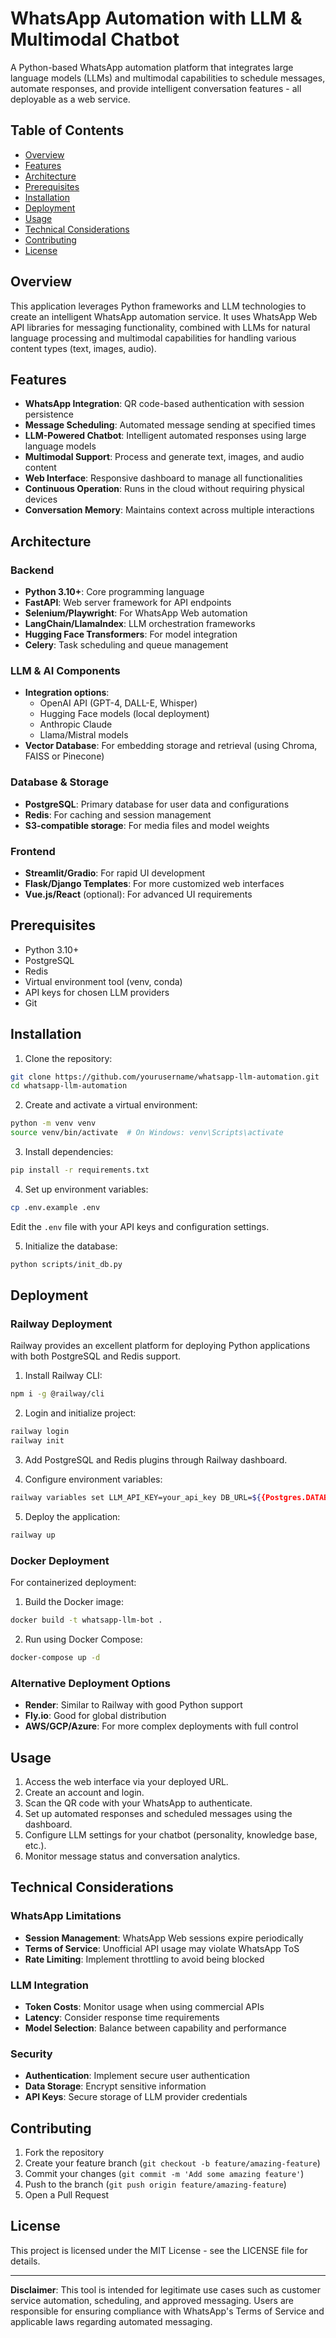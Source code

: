 # WhatsApp Automation with LLM & Multimodal Chatbot

A Python-based WhatsApp automation platform that integrates large language models (LLMs) and multimodal capabilities to schedule messages, automate responses, and provide intelligent conversation features - all deployable as a web service.

## Table of Contents
- [Overview](#overview)
- [Features](#features)
- [Architecture](#architecture)
- [Prerequisites](#prerequisites)
- [Installation](#installation)
- [Deployment](#deployment)
- [Usage](#usage)
- [Technical Considerations](#technical-considerations)
- [Contributing](#contributing)
- [License](#license)

## Overview

This application leverages Python frameworks and LLM technologies to create an intelligent WhatsApp automation service. It uses WhatsApp Web API libraries for messaging functionality, combined with LLMs for natural language processing and multimodal capabilities for handling various content types (text, images, audio).

## Features

- **WhatsApp Integration**: QR code-based authentication with session persistence
- **Message Scheduling**: Automated message sending at specified times
- **LLM-Powered Chatbot**: Intelligent automated responses using large language models
- **Multimodal Support**: Process and generate text, images, and audio content
- **Web Interface**: Responsive dashboard to manage all functionalities
- **Continuous Operation**: Runs in the cloud without requiring physical devices
- **Conversation Memory**: Maintains context across multiple interactions

## Architecture

### Backend
- **Python 3.10+**: Core programming language
- **FastAPI**: Web server framework for API endpoints
- **Selenium/Playwright**: For WhatsApp Web automation
- **LangChain/LlamaIndex**: LLM orchestration frameworks
- **Hugging Face Transformers**: For model integration
- **Celery**: Task scheduling and queue management

### LLM & AI Components
- **Integration options**:
  - OpenAI API (GPT-4, DALL-E, Whisper)
  - Hugging Face models (local deployment)
  - Anthropic Claude
  - Llama/Mistral models
- **Vector Database**: For embedding storage and retrieval (using Chroma, FAISS or Pinecone)

### Database & Storage
- **PostgreSQL**: Primary database for user data and configurations
- **Redis**: For caching and session management
- **S3-compatible storage**: For media files and model weights

### Frontend
- **Streamlit/Gradio**: For rapid UI development
- **Flask/Django Templates**: For more customized web interfaces
- **Vue.js/React** (optional): For advanced UI requirements

## Prerequisites

- Python 3.10+
- PostgreSQL
- Redis
- Virtual environment tool (venv, conda)
- API keys for chosen LLM providers
- Git

## Installation

1. Clone the repository:
```bash
git clone https://github.com/yourusername/whatsapp-llm-automation.git
cd whatsapp-llm-automation
```

2. Create and activate a virtual environment:
```bash
python -m venv venv
source venv/bin/activate  # On Windows: venv\Scripts\activate
```

3. Install dependencies:
```bash
pip install -r requirements.txt
```

4. Set up environment variables:
```bash
cp .env.example .env
```
Edit the `.env` file with your API keys and configuration settings.

5. Initialize the database:
```bash
python scripts/init_db.py
```

## Deployment

### Railway Deployment
Railway provides an excellent platform for deploying Python applications with both PostgreSQL and Redis support.

1. Install Railway CLI:
```bash
npm i -g @railway/cli
```

2. Login and initialize project:
```bash
railway login
railway init
```

3. Add PostgreSQL and Redis plugins through Railway dashboard.

4. Configure environment variables:
```bash
railway variables set LLM_API_KEY=your_api_key DB_URL=${{Postgres.DATABASE_URL}}
```

5. Deploy the application:
```bash
railway up
```

### Docker Deployment
For containerized deployment:

1. Build the Docker image:
```bash
docker build -t whatsapp-llm-bot .
```

2. Run using Docker Compose:
```bash
docker-compose up -d
```

### Alternative Deployment Options
- **Render**: Similar to Railway with good Python support
- **Fly.io**: Good for global distribution
- **AWS/GCP/Azure**: For more complex deployments with full control

## Usage

1. Access the web interface via your deployed URL.
2. Create an account and login.
3. Scan the QR code with your WhatsApp to authenticate.
4. Set up automated responses and scheduled messages using the dashboard.
5. Configure LLM settings for your chatbot (personality, knowledge base, etc.).
6. Monitor message status and conversation analytics.

## Technical Considerations

### WhatsApp Limitations
- **Session Management**: WhatsApp Web sessions expire periodically
- **Terms of Service**: Unofficial API usage may violate WhatsApp ToS
- **Rate Limiting**: Implement throttling to avoid being blocked

### LLM Integration
- **Token Costs**: Monitor usage when using commercial APIs
- **Latency**: Consider response time requirements
- **Model Selection**: Balance between capability and performance

### Security
- **Authentication**: Implement secure user authentication
- **Data Storage**: Encrypt sensitive information
- **API Keys**: Secure storage of LLM provider credentials

## Contributing

1. Fork the repository
2. Create your feature branch (`git checkout -b feature/amazing-feature`)
3. Commit your changes (`git commit -m 'Add some amazing feature'`)
4. Push to the branch (`git push origin feature/amazing-feature`)
5. Open a Pull Request

## License

This project is licensed under the MIT License - see the LICENSE file for details.

---

**Disclaimer**: This tool is intended for legitimate use cases such as customer service automation, scheduling, and approved messaging. Users are responsible for ensuring compliance with WhatsApp's Terms of Service and applicable laws regarding automated messaging.

